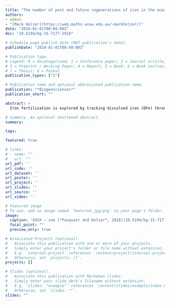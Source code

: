 ```yaml
---
title: "The number of past and future regenerations of iron in the ocean and its intrinsic fertilization efficiency"
authors:
- admin
- "[Mark Holzer](https://web.maths.unsw.edu.au/~markholzer/)"
date: "2018-01-01T00:00:00Z"
doi: "10.5194/bg-15-7177-2018"

# Schedule page publish date (NOT publication's date).
publishDate: "2018-01-01T00:00:00Z"

# Publication type.
# Legend: 0 = Uncategorized; 1 = Conference paper; 2 = Journal article;
# 3 = Preprint / Working Paper; 4 = Report; 5 = Book; 6 = Book section;
# 7 = Thesis; 8 = Patent
publication_types: ["2"]

# Publication name and optional abbreviated publication name.
publication: "*Biogeosciences*"
publication_short: ""

abstract: >
  Iron fertilization is explored by tracking dissolved iron (DFe) through its life cycle from injection by aeolian, sedimentary, and hydrothermal sources (birth) to burial in the sediments (death). We develop new diagnostic equations that count iron and phosphate regenerations with each passage through the biological pump and partition the ocean's DFe concentration according to the number of its past or future regenerations. We apply these diagnostics to a family of data-constrained estimates of the iron cycle with sources σ<sub>tot</sub> in the range 1.9–41 Gmol yr<sup>−1</sup>. We find that for states with σ<sub>tot</sub> > 7 Gmol yr<sup>−1</sup>, 50% or more of the DFe inventory has not been regenerated in the past and 85% or more will not be regenerated in the future. The globally averaged mean number of past or future regenerations scales with the bulk iron lifetime τ ∼ 1 / σ<sub>tot</sub> and has a range of 0.05–2.2 for past and 0.01–1.4 for future regenerations. Memory of birth location fades rapidly with each regeneration, and DFe regenerated more than approximately five times is found in a pattern shaped by Southern Ocean nutrient trapping. We quantify the intrinsic fertilization efficiency of the unperturbed system at any point *r* in the ocean as the global export production resulting from the DFe at *r* per iron molecule. We show that this efficiency is closely related to the mean number of future regenerations that the iron will experience. At the surface, the intrinsic fertilization efficiency has a global mean in the range 0.7–7 mol P (mmol Fe)<sup>-1</sup> across our family of state estimates and is largest in the central tropical Pacific, with the Southern Ocean having comparable importance only for high-iron-source scenarios.

# Summary. An optional shortened abstract.
summary: 

tags:

featured: true

# links:
# - name: ""
#   url: ""
url_pdf: ''
url_code: ''
url_dataset: ''
url_poster: ''
url_project: ''
url_slides: ''
url_source: ''
url_video: ''

# Featured image
# To use, add an image named `featured.jpg/png` to your page's folder. 
image:
  caption: 'XXXX — see [*Pasquier and Holzer*, 2018](10.5194/bg-15-7177-2018)'
  focal_point: ""
  preview_only: true

# Associated Projects (optional).
#   Associate this publication with one or more of your projects.
#   Simply enter your project's folder or file name without extension.
#   E.g. `internal-project` references `content/project/internal-project/index.md`.
#   Otherwise, set `projects: []`.
projects: []

# Slides (optional).
#   Associate this publication with Markdown slides.
#   Simply enter your slide deck's filename without extension.
#   E.g. `slides: "example"` references `content/slides/example/index.md`.
#   Otherwise, set `slides: ""`.
slides: ""
---
```



